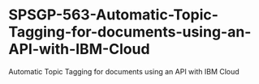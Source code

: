 # SPSGP-563-Automatic-Topic-Tagging-for-documents-using-an-API-with-IBM-Cloud
Automatic Topic Tagging for documents using an API with IBM Cloud
